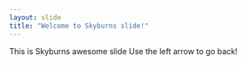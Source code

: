 ```yaml
---
layout: slide
title: "Welcome to Skyburns slide!"
---
```

This is Skyburns awesome slide
Use the left arrow to go back!
